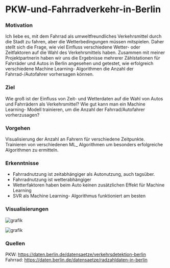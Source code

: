 # PKW-und-Fahrradverkehr-in-Berlin
### Motivation  
Ich liebe es, mit dem Fahrrad als umweltfreundliches Verkehrsmittel durch die Stadt zu fahren, aber die Wetterbedingungen müssen mitspielen. Daher stellt sich die Frage, wie viel Einfluss verschiedene Wetter- oder Zeitfaktoren auf die Wahl des Verkehrsmittels haben. 
Zusammen mit meiner Projektpartnerin haben wir uns die Ergebnisse mehrerer Zählstationen für Fahrräder und Autos in Berlin angesehen und getestet, wie erfolgreich verschiedene Machine Learning- Algorithmen die Anzahl der Fahrrad-/Autofahrer vorhersagen können.

### Ziel  
Wie groß ist der Einfluss von Zeit- und Wetterdaten auf die Wahl von Autos und Fahrrädern als Verkehrsmittel? Wie gut kann man ein Machine Learning- Modell trainieren, um die Anzahl der Fahrrad/Autofahrer vorherzusagen?

### Vorgehen  
Visualisierung der Anzahl an Fahrern für verschiedene Zeitpunkte. Trainieren von verschiedenen ML_ Algorithmen um besonders erfolgreiche Algorithmen zu ermitteln.

### Erkenntnisse  
- Fahrradnutzung ist zeitabhängiger als Autonutzung, auch tagsüber.
- Fahrradnutzung ist wetterabhängiger
- Wetterfaktoren haben beim Auto keinen zusätzlichen Effekt für Machine Learning
- SVR als Machine Learning- Algorithmus funktioniert am besten

### Visualisierungen  
![grafik](https://github.com/user-attachments/assets/d7bc11e2-f72d-4ed8-9d0c-70702b197606)

![grafik](https://github.com/user-attachments/assets/15ab1541-80f4-4eff-8777-73d266fed704)

### Quellen  
PKW: https://daten.berlin.de/datensaetze/verkehrsdetektion-berlin  
Fahrrad: https://daten.berlin.de/datensaetze/radzahldaten-in-berlin  
